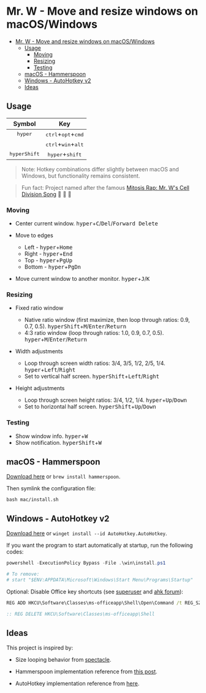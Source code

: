 # Mr. W - Move and resize windows on macOS/Windows

- [Mr. W - Move and resize windows on macOS/Windows](#mr-w---move-and-resize-windows-on-macoswindows)
  - [Usage](#usage)
    - [Moving](#moving)
    - [Resizing](#resizing)
    - [Testing](#testing)
  - [macOS - Hammerspoon](#macos---hammerspoon)
  - [Windows - AutoHotkey v2](#windows---autohotkey-v2)
  - [Ideas](#ideas)

## Usage

|        Symbol         |                      Key                      |
| :-------------------: | :-------------------------------------------: |
|   <kbd>hyper</kbd>    | <kbd>ctrl</kbd>+<kbd>opt</kbd>+<kbd>cmd</kbd> |
|                       | <kbd>ctrl</kbd>+<kbd>win</kbd>+<kbd>alt</kbd> |
| <kbd>hyperShift</kbd> |       <kbd>hyper</kbd>+<kbd>shift</kbd>       |

> Note: Hotkey combinations differ slightly between macOS and Windows, but functionality remains consistent.

> Fun fact: Project named after the famous [Mitosis Rap: Mr. W's Cell Division Song](https://www.youtube.com/watch?v=pOsAbTi9tHw) 🧫 🔬 🧬

### Moving

* Center current window. <kbd>hyper</kbd>+<kbd>C</kbd>/<kbd>Del</kbd>/<kbd>Forward Delete</kbd>

* Move to edges
    * Left   - <kbd>hyper</kbd>+<kbd>Home</kbd>
    * Right  - <kbd>hyper</kbd>+<kbd>End</kbd>
    * Top    - <kbd>hyper</kbd>+<kbd>PgUp</kbd>
    * Bottom - <kbd>hyper</kbd>+<kbd>PgDn</kbd>

* Move current window to another monitor. <kbd>hyper</kbd>+<kbd>J</kbd>/<kbd>K</kbd>

### Resizing

* Fixed ratio window
    * Native ratio window (first maximize, then loop through ratios: 0.9, 0.7, 0.5). <kbd>hyperShift</kbd>+<kbd>M</kbd>/<kbd>Enter</kbd>/<kbd>Return</kbd>
    * 4:3 ratio window (loop through ratios: 1.0, 0.9, 0.7, 0.5). <kbd>hyper</kbd>+<kbd>M</kbd>/<kbd>Enter</kbd>/<kbd>Return</kbd>

* Width adjustments
    * Loop through screen width ratios: 3/4, 3/5, 1/2, 2/5, 1/4. <kbd>hyper</kbd>+<kbd>Left</kbd>/<kbd>Right</kbd>
    * Set to vertical half screen. <kbd>hyperShift</kbd>+<kbd>Left</kbd>/<kbd>Right</kbd>

* Height adjustments
    * Loop through screen height ratios: 3/4, 1/2, 1/4. <kbd>hyper</kbd>+<kbd>Up</kbd>/<kbd>Down</kbd>
    * Set to horizontal half screen. <kbd>hyperShift</kbd>+<kbd>Up</kbd>/<kbd>Down</kbd>

### Testing

* Show window info. <kbd>hyper</kbd>+<kbd>W</kbd>
* Show notification. <kbd>hyperShift</kbd>+<kbd>W</kbd>

## macOS - Hammerspoon

[Download here](https://www.hammerspoon.org) or `brew install hammerspoon`.

Then symlink the configuration file:

```shell
bash mac/install.sh

```

## Windows - AutoHotkey v2

[Download here](https://www.autohotkey.com/) or `winget install --id AutoHotkey.AutoHotkey`.

If you want the program to start automatically at startup, run the following codes:

```powershell
powershell -ExecutionPolicy Bypass -File .\win\install.ps1

# To remove:
# start "$ENV:APPDATA\Microsoft\Windows\Start Menu\Programs\Startup"

```

Optional: Disable Office key shortcuts (see [superuser](https://superuser.com/questions/1455857/how-to-disable-office-key-keyboard-shortcut-opening-office-app) and [ahk forum](https://www.autohotkey.com/boards/viewtopic.php?t=65573)):

```cmd
REG ADD HKCU\Software\Classes\ms-officeapp\Shell\Open\Command /t REG_SZ /d rundll32

:: REG DELETE HKCU\Software\Classes\ms-officeapp\Shell

```

## Ideas

This project is inspired by:

* Size looping behavior from [spectacle](https://github.com/eczarny/spectacle).

* Hammerspoon implementation reference from [this post](http://songchenwen.com/tech/2015/04/02/hammerspoon-mac-window-manager/).

* AutoHotkey implementation reference from [here](https://github.com/justcla/WindowHotKeys).
